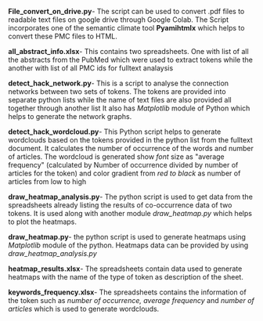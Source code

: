 **File_convert_on_drive.py**-
The script can be used to convert .pdf files to readable text files on google drive through Google Colab. The Script incorporates one of the semantic climate tool **Pyamihtmlx** which helps to convert these PMC files to HTML.

**all_abstract_info.xlsx**-
This contains two spreadsheets. One with list of all the abstracts from the PubMed which were used to extract tokens while the another with list of all PMC ids for fulltext analaysis

**detect_hack_network.py**- This is a script to analyse the connection networks between two sets of tokens. The tokens are provided into separate python lists while the name of text files are also provided all together through another list
It also has *Matplotlib* module of Python which helps to generate the network graphs.

**detect_hack_wordcloud.py**- This Python script helps to generate wordclouds based on the tokens provided in the python list from the fulltext document. It calculates the number of occurrence of the words and number of articles.
The wordcloud is generated show *font* size as "average frequency" (calculated by Number of occurrence divided by number of articles for the token) and color gradient from *red to black* as number of articles from low to high

**draw_heatmap_analysis.py**- The python script is used to get data from the spreadsheets already listing the results of co-occurrence data of two tokens. It is used along with another module *draw_heatmap.py* which helps to plot the heatmaps.

**draw_heatmap.py**- the python script is used to generate heatmaps using *Matplotlib* module of the python. Heatmaps data can be provided by using *draw_heatmap_analysis.py*

**heatmap_results.xlsx**- The spreadsheets contain data used to generate heatmaps with the name of the type of token as description of the sheet.

**keywords_frequency.xlsx**- The spreadsheets contains the information of the token such as *number of occurrence, average frequency* and *number of articles* which is used to generate wordclouds. 


